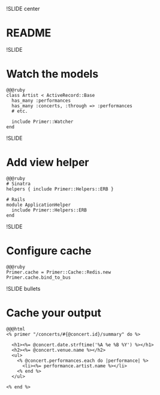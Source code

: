 !SLIDE center
# README


!SLIDE
# Watch the models

    @@@ruby
    class Artist < ActiveRecord::Base
      has_many :performances
      has_many :concerts, :through => :performances
      # etc.
      
      include Primer::Watcher
    end


!SLIDE
# Add view helper

    @@@ruby
    # Sinatra
    helpers { include Primer::Helpers::ERB }
    
    # Rails
    module ApplicationHelper
      include Primer::Helpers::ERB
    end


!SLIDE
# Configure cache

    @@@ruby
    Primer.cache = Primer::Cache::Redis.new
    Primer.cache.bind_to_bus


!SLIDE bullets
# Cache your output

    @@@html
    <% primer "/concerts/#{@concert.id}/summary" do %>
      
      <h1><%= @concert.date.strftime('%A %e %B %Y') %></h1>
      <h2><%= @concert.venue.name %></h2>
      <ul>
        <% @concert.performances.each do |performance| %>
          <li><%= performance.artist.name %></li>
        <% end %>
      </ul>
      
    <% end %>
